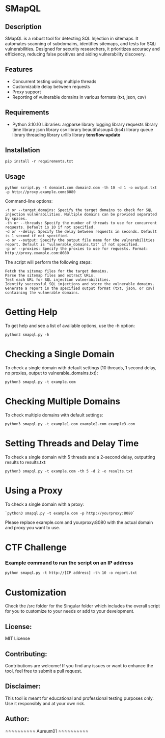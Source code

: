 # SMapQL

## Description
SMapQL is a robust tool for detecting SQL Injection in sitemaps. It automates scanning of subdomains, identifies sitemaps, and tests for SQLi vulnerabilities. Designed for security researchers, it prioritizes accuracy and efficiency, reducing false positives and aiding vulnerability discovery.

## Features

- Concurrent testing using multiple threads
- Customizable delay between requests
- Proxy support
- Reporting of vulnerable domains in various formats (txt, json, csv)

## Requirements

- Python 3.10.10
Libraries:
argparse library
logging library
requests library
time library
json library
csv library
beautifulsoup4 (bs4) library
queue library
threading library
urllib library
**tensflow update**

## Installation


`pip install -r requirements.txt`


## Usage

`python script.py -t domain1.com domain2.com -th 10 -d 1 -o output.txt -p http://proxy.example.com:8080`

Command-line options:

    -t or --target_domains: Specify the target domains to check for SQL injection vulnerabilities. Multiple domains can be provided separated by spaces.
    -th or --threads: Specify the number of threads to use for concurrent requests. Default is 10 if not specified.
    -d or --delay: Specify the delay between requests in seconds. Default is 1 second if not specified.
    -o or --output: Specify the output file name for the vulnerabilities report. Default is "vulnerable_domains.txt" if not specified.
    -p or --proxies: Specify the proxies to use for requests. Format: http://proxy.example.com:8080

The script will perform the following steps:

    Fetch the sitemap files for the target domains.
    Parse the sitemap files and extract URLs.
    Test each URL for SQL injection vulnerabilities.
    Identify successful SQL injections and store the vulnerable domains.
    Generate a report in the specified output format (txt, json, or csv) containing the vulnerable domains.

# Getting Help

To get help and see a list of available options, use the -h option:

`python3 smapql.py -h`

# Checking a Single Domain

To check a single domain with default settings (10 threads, 1 second delay, no proxies, output to vulnerable_domains.txt):

`python3 smapql.py -t example.com`

# Checking Multiple Domains

To check multiple domains with default settings:

`python3 smapql.py -t example1.com example2.com example3.com`

# Setting Threads and Delay Time

To check a single domain with 5 threads and a 2-second delay, outputting results to results.txt:

`python3 smapql.py -t example.com -th 5 -d 2 -o results.txt`

# Using a Proxy

To check a single domain with a proxy:

    `python3 smapql.py -t example.com -p http://yourproxy:8080`

Please replace example.com and yourproxy:8080 with the actual domain and proxy you want to use.

# CTF Challenge
### Example command to run the script on an IP address

`python smapql.py -t http://[IP address] -th 10 -o report.txt`

# Customization

Check the /src folder for the Singular folder which includes the overall script for you to customize to your needs or add to your development.

## License:

MIT License

## Contributing:

Contributions are welcome! If you find any issues or want to enhance the tool, feel free to submit a pull request.

## Disclaimer:

This tool is meant for educational and professional testing purposes only. Use it responsibly and at your own risk.

## Author:

⭐⭐⭐⭐⭐⭐⭐⭐⭐⭐
        Aureum01
⭐⭐⭐⭐⭐⭐⭐⭐⭐⭐

